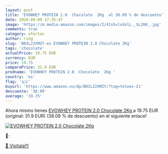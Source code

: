 ```yaml
---
layout: post
title: 'EVOWHEY PROTEIN 2.0  Chocolate  2Kg  al 38.09 % de descuento'
date: 2020-09-09 17:35:47
image: 'https://m.media-amazon.com/images/I/41shvluVolL._SL200_.jpg'
comments: true
category: ofertas
author: ring
slug: 'B01L22XMZY-es EVOWHEY PROTEIN 2.0 Chocolate 2Kg'
tags: 'chocolate'
actualPrice: 19.75 EUR
currency: EUR
price: 19.75
comparePrice: 31.9 EUR
prodname: 'EVOWHEY PROTEIN 2.0  Chocolate  2Kg '
country: 'es'
flag: '🇪🇸'
buyurl: 'https://www.amazon.es/dp/B01L22XMZY/?tag=tolees-21'
descuento: '38.09'
average: '19.75'
---
```


Ahora mismo tienes [EVOWHEY PROTEIN 2.0  Chocolate  2Kg ](https://www.amazon.es/dp/B01L22XMZY/?tag=tolees-21) a 19.75 EUR (original: 31.9 EUR) (38.09 %  de descuento) en el siguiente enlace!

[![EVOWHEY PROTEIN 2.0  Chocolate  2Kg ](https://m.media-amazon.com/images/I/41shvluVolL._SL200_.jpg)](https://www.amazon.es/dp/B01L22XMZY/?tag=tolees-21)

🔎:


[🛒 Visítala!!!](https://www.amazon.es/dp/B01L22XMZY/?tag=tolees-21)
